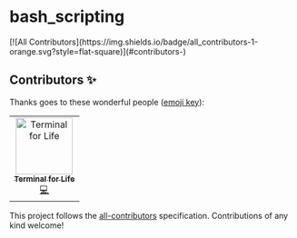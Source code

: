 # bash_scripting
<!-- ALL-CONTRIBUTORS-BADGE:START - Do not remove or modify this section -->[![All Contributors](https://img.shields.io/badge/all_contributors-1-orange.svg?style=flat-square)](#contributors-)<!-- ALL-CONTRIBUTORS-BADGE:END -->

## Contributors ✨

Thanks goes to these wonderful people ([emoji key](https://allcontributors.org/docs/en/emoji-key)):

<!-- ALL-CONTRIBUTORS-LIST:START - Do not remove or modify this section -->
<!-- prettier-ignore-start -->
<!-- markdownlint-disable -->
<table>
  <tr>
    <td align="center"><a href="https://www.youtube.com/channel/UCfp-lNJy4QkIGnaEE6NtDSg"><img src="https://avatars3.githubusercontent.com/u/31768530?v=4" width="100px;" alt="Terminal for Life"/><br /><sub><b>Terminal for Life</b></sub></a><br /><a href="https://github.com/bing0o/bash_scripting/commits?author=terminalforlife" title="Code">💻</a></td>
  </tr>
</table>

<!-- markdownlint-enable -->
<!-- prettier-ignore-end -->
<!-- ALL-CONTRIBUTORS-LIST:END -->

This project follows the [all-contributors](https://github.com/all-contributors/all-contributors) specification. Contributions of any kind welcome!
